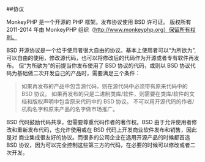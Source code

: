 ##协议

MonkeyPHP 是一个开源的 PHP 框架。发布协议使用 BSD 许可证。
版权所有 2011-2014 年由 MonkeyPHP 组织（http://www.monkeyphp.org）保留所有权利。

BSD 开源协议是一个给于使用者很大自由的协议。基本上使用者可以“为所欲为”,可以自由的使用，修改源代码，也可以将修改后的代码作为开源或者专有软件再发布。
但“为所欲为”的前提当你发布使用了 BSD 协议的代码，或则以 BSD 协议代码为基础做二次开发自己的产品时，需要满足三个条件：

>    如果再发布的产品中包含源代码，则在源代码中必须带有原来代码中的 BSD 协议。
    如果再发布的只是二进制类库/软件，则需要在类库/软件的文档和版权声明中包含原来代码中的 BSD 协议。
    不可以用开源代码的作者/机构名字和原来产品的名字做市场推广。


BSD 代码鼓励代码共享，但需要尊重代码作者的著作权。BSD 由于允许使用者修改和重新发布代码，也允许使用或在 BSD 代码上开发商业软件发布和销售，因此是对 商业集成很友好的协议。而很多的公司企业在选用开源产品的时候都首选 BSD 协议，因为可以完全控制这些第三方的代码，在必要的时候可以修改或者二次开发。 